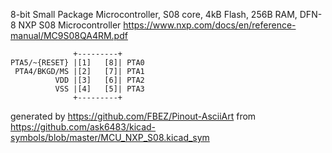8-bit Small Package Microcontroller, S08 core, 4kB Flash, 256B RAM, DFN-8
NXP S08 Microcontroller
https://www.nxp.com/docs/en/reference-manual/MC9S08QA4RM.pdf


	              +---------+
	PTA5/~{RESET} |[1]   [8]| PTA0
	 PTA4/BKGD/MS |[2]   [7]| PTA1
	          VDD |[3]   [6]| PTA2
	          VSS |[4]   [5]| PTA3
	              +---------+


generated by https://github.com/FBEZ/Pinout-AsciiArt from https://github.com/ask6483/kicad-symbols/blob/master/MCU_NXP_S08.kicad_sym